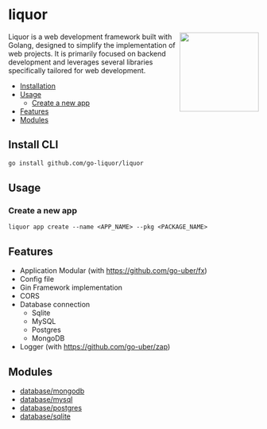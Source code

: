 # liquor

<img align="right" width="159px" src="https://avatars.githubusercontent.com/u/197004919">

Liquor is a web development framework built with Golang, designed to simplify the implementation of web projects. It is primarily focused on backend development and leverages several libraries specifically tailored for web development.


- [Installation](#install-cli)
- [Usage](#usage)
    - [Create a new app](#create-a-new-app)
- [Features](#features)
- [Modules](#modules)

## Install CLI

```bash
go install github.com/go-liquor/liquor
```

## Usage

### Create a new app

```
liquor app create --name <APP_NAME> --pkg <PACKAGE_NAME>
```

## Features

- Application Modular (with https://github.com/go-uber/fx)
- Config file
- Gin Framework implementation
- CORS
- Database connection
    - Sqlite
    - MySQL
    - Postgres
    - MongoDB
- Logger (with https://github.com/go-uber/zap)


## Modules

- [database/mongodb](sdk/modules/database/mongodb/README.md)
- [database/mysql](sdk/modules/database/mysql/README.md)
- [database/postgres](sdk/modules/database/postgres/README.md)
- [database/sqlite](sdk/modules/database/sqlite/README.md)